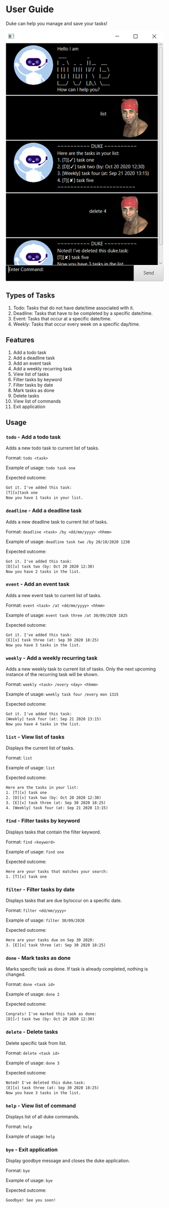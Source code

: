 # User Guide
Duke can help you manage and save your tasks!

![Duke user interface](https://github.com/chshen1998/ip/blob/master/docs/Ui.png)

## Types of Tasks
1. Todo: Tasks that do not have date/time associated with it.
2. Deadline: Tasks that have to be completed by a specific date/time.
3. Event: Tasks that occur at a specific date/time.
4. Weekly: Tasks that occur every week on a specific day/time.

## Features 
1. Add a todo task
2. Add a deadline task
3. Add an event task
4. Add a weekly recurring task
5. View list of tasks
6. Filter tasks by keyword
7. Filter tasks by date
8. Mark tasks as done
9. Delete tasks
10. View list of commands
11. Exit application

## Usage

### `todo` - Add a todo task

Adds a new todo task to current list of tasks.

Format: `todo <task>`

Example of usage: `todo task one`

Expected outcome:
```
Got it. I've added this task:
[T][x]task one
Now you have 1 tasks in your list.
```


### `deadline` - Add a deadline task

Adds a new deadline task to current list of tasks.

Format: `deadline <task> /by <dd/mm/yyyy> <hhmm>`

Example of usage: `deadline task two /by 20/10/2020 1230`

Expected outcome:
```
Got it. I've added this task: 
[D][x] task two (by: Oct 20 2020 12:30)
Now you have 2 tasks in the list.
```


### `event` - Add an event task

Adds a new event task to current list of tasks.

Format: `event <task> /at <dd/mm/yyyy> <hhmm>`

Example of usage: `event task three /at 30/09/2020 1825`

Expected outcome:
```
Got it. I've added this task: 
[E][x] task three (at: Sep 30 2020 18:25)
Now you have 3 tasks in the list.
```


### `weekly` - Add a weekly recurring task

Adds a new weekly task to current list of tasks. Only the next upcoming instance of the recurring task will be shown.

Format: `weekly <task> /every <day> <hhmm>`

Example of usage: `weekly task four /every mon 1315`

Expected outcome:
```
Got it. I've added this task: 
[Weekly] task four (at: Sep 21 2020 13:15)
Now you have 4 tasks in the list.
```


### `list` - View list of tasks

Displays the current list of tasks.

Format: `list`

Example of usage: `list`

Expected outcome:
```
Here are the tasks in your list: 
1. [T][x] task one
2. [D][x] task two (by: Oct 20 2020 12:30)
3. [E][x] task three (at: Sep 30 2020 18:25)
4. [Weekly] task four (at: Sep 21 2020 13:15)
```


### `find` - Filter tasks by keyword

Displays tasks that contain the filter keyword.

Format: `find <keyword>`

Example of usage: `find one`

Expected outcome:
```
Here are your tasks that matches your search: 
1. [T][x] task one
```


### `filter` - Filter tasks by date

Displays tasks that are due by/occur on a specific date.

Format: `filter <dd/mm/yyyy>`

Example of usage: `filter 30/09/2020`

Expected outcome:
```
Here are your tasks due on Sep 30 2020: 
3. [E][x] task three (at: Sep 30 2020 18:25)
```


### `done` - Mark tasks as done

Marks specific task as done. If task is already completed, nothing is changed.

Format: `done <task id>`

Example of usage: `done 2`

Expected outcome:
```
Congrats! I've marked this task as done: 
[D][✓] task two (by: Oct 20 2020 12:30)
```


### `delete` - Delete tasks

Delete specific task from list.

Format: `delete <task id>`

Example of usage: `done 3`

Expected outcome:
```
Noted! I've deleted this duke.task: 
[E][x] task three (at: Sep 30 2020 18:25)
Now you have 3 tasks in the list.
```


### `help` - View list of command

Displays list of all duke commands.

Format: `help`

Example of usage: `help`



### `bye` - Exit application

Display goodbye message and closes the duke application.

Format: `bye`

Example of usage: `bye`

Expected outcome:
```
Goodbye! See you soon!
```
